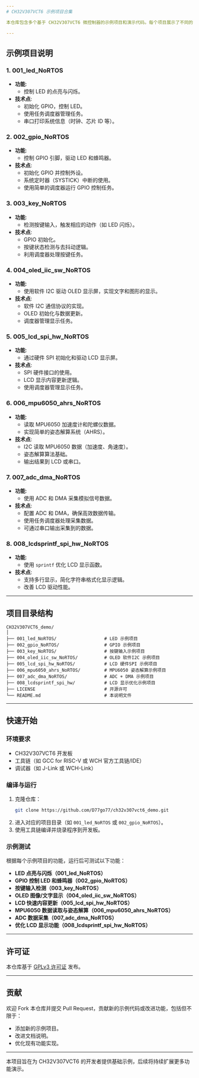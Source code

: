 ```yaml
---
# CH32V307VCT6 示例项目合集

本仓库包含多个基于 CH32V307VCT6 微控制器的示例项目和演示代码。每个项目展示了不同的功能和硬件特性，旨在帮助开发者快速上手开发。

---
```


## 示例项目说明

### **1. 001_led_NoRTOS**
- **功能**: 
  - 控制 LED 的点亮与闪烁。
- **技术点**:
  - 初始化 GPIO，控制 LED。
  - 使用任务调度器管理任务。
  - 串口打印系统信息（时钟、芯片 ID 等）。

### **2. 002_gpio_NoRTOS**
- **功能**:
  - 控制 GPIO 引脚，驱动 LED 和蜂鸣器。
- **技术点**:
  - 初始化 GPIO 并控制外设。
  - 系统定时器（SYSTICK）中断的使用。
  - 使用简单的调度器运行 GPIO 控制任务。

### **3. 003_key_NoRTOS**
- **功能**:
  - 检测按键输入，触发相应的动作（如 LED 闪烁）。
- **技术点**:
  - GPIO 初始化。
  - 按键状态检测与去抖动逻辑。
  - 利用调度器处理按键任务。

### **4. 004_oled_iic_sw_NoRTOS**
- **功能**:
  - 使用软件 I2C 驱动 OLED 显示屏，实现文字和图形的显示。
- **技术点**:
  - 软件 I2C 通信协议的实现。
  - OLED 初始化与数据更新。
  - 调度器管理显示任务。

### **5. 005_lcd_spi_hw_NoRTOS**
- **功能**:
  - 通过硬件 SPI 初始化和驱动 LCD 显示屏。
- **技术点**:
  - SPI 硬件接口的使用。
  - LCD 显示内容更新逻辑。
  - 使用调度器管理显示任务。

### **6. 006_mpu6050_ahrs_NoRTOS**
- **功能**:
  - 读取 MPU6050 加速度计和陀螺仪数据。
  - 实现简单的姿态解算系统（AHRS）。
- **技术点**:
  - I2C 读取 MPU6050 数据（加速度、角速度）。
  - 姿态解算算法基础。
  - 输出结果到 LCD 或串口。

### **7. 007_adc_dma_NoRTOS**
- **功能**:
  - 使用 ADC 和 DMA 采集模拟信号数据。
- **技术点**:
  - 配置 ADC 和 DMA，确保高效数据传输。
  - 使用任务调度器处理采集数据。
  - 可通过串口输出采集到的数据。

### **8. 008_lcdsprintf_spi_hw_NoRTOS**
- **功能**:
  - 使用 `sprintf` 优化 LCD 显示函数。
- **技术点**:
  - 支持多行显示，简化字符串格式化显示逻辑。
  - 改善 LCD 驱动性能。

---

## 项目目录结构

```plaintext
CH32V307VCT6_demo/
│
├── 001_led_NoRTOS/                  # LED 示例项目
├── 002_gpio_NoRTOS/                 # GPIO 示例项目
├── 003_key_NoRTOS/                  # 按键输入示例项目
├── 004_oled_iic_sw_NoRTOS/          # OLED 软件I2C 示例项目
├── 005_lcd_spi_hw_NoRTOS/           # LCD 硬件SPI 示例项目
├── 006_mpu6050_ahrs_NoRTOS/         # MPU6050 姿态解算示例项目
├── 007_adc_dma_NoRTOS/              # ADC + DMA 示例项目
├── 008_lcdsprintf_spi_hw/           # LCD 显示优化示例项目
├── LICENSE                          # 开源许可
└── README.md                        # 本说明文件
```

---

## 快速开始

### 环境要求
- CH32V307VCT6 开发板
- 工具链（如 GCC for RISC-V 或 WCH 官方工具链/IDE）
- 调试器（如 J-Link 或 WCH-Link）

### 编译与运行
1. 克隆仓库：
   ```bash
   git clone https://github.com/D77go77/ch32v307vct6_demo.git
   ```
2. 进入对应的项目目录（如 `001_led_NoRTOS` 或 `002_gpio_NoRTOS`）。
3. 使用工具链编译并烧录程序到开发板。

### 示例测试
根据每个示例项目的功能，运行后可测试以下功能：
- **LED 点亮与闪烁（001_led_NoRTOS）**
- **GPIO 控制 LED 和蜂鸣器（002_gpio_NoRTOS）**
- **按键输入检测（003_key_NoRTOS）**
- **OLED 图像/文字显示（004_oled_iic_sw_NoRTOS）**
- **LCD 快速内容更新（005_lcd_spi_hw_NoRTOS）**
- **MPU6050 数据读取与姿态解算（006_mpu6050_ahrs_NoRTOS）**
- **ADC 数据采集（007_adc_dma_NoRTOS）**
- **优化 LCD 显示功能（008_lcdsprintf_spi_hw_NoRTOS）**

---

## 许可证

本仓库基于 [GPLv3 许可证](LICENSE) 发布。

---

## 贡献

欢迎 Fork 本仓库并提交 Pull Request，贡献新的示例代码或改进功能，包括但不限于：
- 添加新的示例项目。
- 改进文档说明。
- 优化现有功能实现。

---

本项目旨在为 CH32V307VCT6 的开发者提供基础示例，后续将持续扩展更多功能演示。
